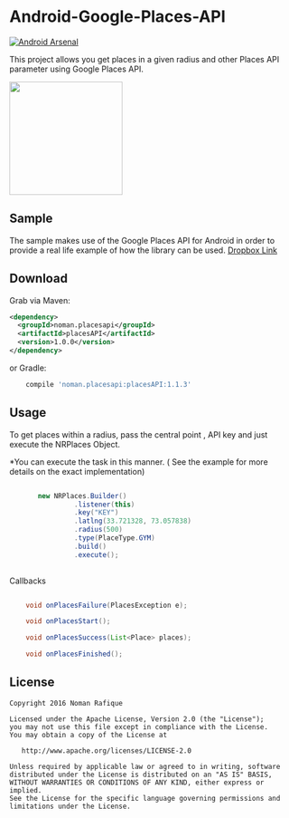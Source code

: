 Android-Google-Places-API
=========================

[![Android Arsenal](https://img.shields.io/badge/Android%20Arsenal-Android--Google--Places--API-brightgreen.svg?style=flat)](http://android-arsenal.com/details/1/4463)


This project allows you get places in a given radius and other Places API parameter using Google Places API. 


<img src="http://i67.tinypic.com/imj6vc.png" width="200">

Sample
------------

The sample makes use of the Google Places API for Android in order to provide a real life example of how the library can be used. [Dropbox Link](https://www.dropbox.com/s/47eq14a5tj2vqmq/Places-Demo.apk?dl=0)

Download
--------


Grab via Maven:
```xml
<dependency>
  <groupId>noman.placesapi</groupId>
  <artifactId>placesAPI</artifactId>
  <version>1.0.0</version>
</dependency>
```
or Gradle:
```groovy
    compile 'noman.placesapi:placesAPI:1.1.3'
```

Usage
-----

To get places within a radius, pass the central point , API key and just execute the NRPlaces Object.


*You can execute the task in this manner. ( See the example for more details on the exact implementation)



``` java

       new NRPlaces.Builder()
                .listener(this)
                .key("KEY")
                .latlng(33.721328, 73.057838)
                .radius(500)
                .type(PlaceType.GYM)
                .build()
                .execute();
        
```
Callbacks

``` java

    void onPlacesFailure(PlacesException e);

    void onPlacesStart();

    void onPlacesSuccess(List<Place> places);

    void onPlacesFinished();
```

License
--------

    Copyright 2016 Noman Rafique

    Licensed under the Apache License, Version 2.0 (the "License");
    you may not use this file except in compliance with the License.
    You may obtain a copy of the License at

       http://www.apache.org/licenses/LICENSE-2.0

    Unless required by applicable law or agreed to in writing, software
    distributed under the License is distributed on an "AS IS" BASIS,
    WITHOUT WARRANTIES OR CONDITIONS OF ANY KIND, either express or implied.
    See the License for the specific language governing permissions and
    limitations under the License.








